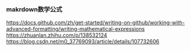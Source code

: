 ### makrdown数学公式
https://docs.github.com/zh/get-started/writing-on-github/working-with-advanced-formatting/writing-mathematical-expressions<br>
https://zhuanlan.zhihu.com/p/138532124<br>
https://blog.csdn.net/m0_37769093/article/details/107732606<br>

